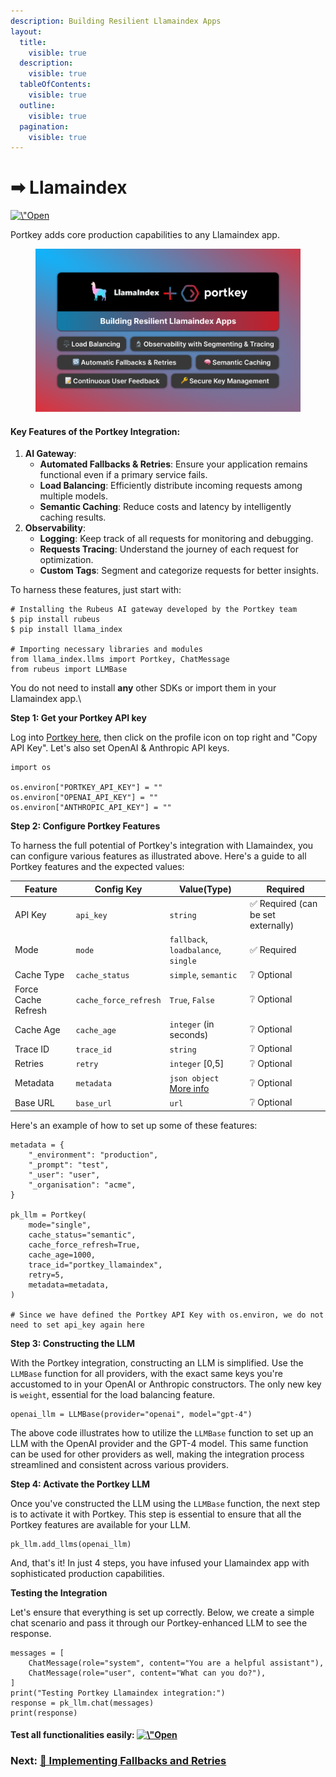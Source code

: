 ```yaml
---
description: Building Resilient Llamaindex Apps
layout:
  title:
    visible: true
  description:
    visible: true
  tableOfContents:
    visible: true
  outline:
    visible: true
  pagination:
    visible: true
---
```


# ➡ Llamaindex

[![\\"Open](https://colab.research.google.com/assets/colab-badge.svg)](https://colab.research.google.com/github/jerryjliu/llama\_index/blob/main/docs/examples/llm/portkey.ipynb)

Portkey adds core production capabilities to any Llamaindex app.

<figure><img src="../../.gitbook/assets/Colab Version 2.png" alt=""><figcaption></figcaption></figure>

#### Key Features of the Portkey Integration: <a href="#key-features-of-portkeys-integration-with-llamaindex" id="key-features-of-portkeys-integration-with-llamaindex"></a>

1. **AI Gateway**:
   * **Automated Fallbacks & Retries**: Ensure your application remains functional even if a primary service fails.
   * **Load Balancing**: Efficiently distribute incoming requests among multiple models.
   * **Semantic Caching**: Reduce costs and latency by intelligently caching results.
2. **Observability**:
   * **Logging**: Keep track of all requests for monitoring and debugging.
   * **Requests Tracing**: Understand the journey of each request for optimization.
   * **Custom Tags**: Segment and categorize requests for better insights.

To harness these features, just start with:

```
# Installing the Rubeus AI gateway developed by the Portkey team
$ pip install rubeus
$ pip install llama_index

# Importing necessary libraries and modules
from llama_index.llms import Portkey, ChatMessage
from rubeus import LLMBase
```

You do not need to install **any** other SDKs or import them in your Llamaindex app.\


**Step 1: Get your Portkey API key**

Log into [Portkey here](https://app.portkey.ai/), then click on the profile icon on top right and "Copy API Key". Let's also set OpenAI & Anthropic API keys.

```
import os

os.environ["PORTKEY_API_KEY"] = ""
os.environ["OPENAI_API_KEY"] = ""
os.environ["ANTHROPIC_API_KEY"] = ""
```

**Step 2: Configure Portkey Features**

To harness the full potential of Portkey's integration with Llamaindex, you can configure various features as illustrated above. Here's a guide to all Portkey features and the expected values:

| Feature             | Config Key            | Value(Type)                                                                     | Required                           |
| ------------------- | --------------------- | ------------------------------------------------------------------------------- | ---------------------------------- |
| API Key             | `api_key`             | `string`                                                                        | ✅ Required (can be set externally) |
| Mode                | `mode`                | `fallback`, `loadbalance`, `single`                                             | ✅ Required                         |
| Cache Type          | `cache_status`        | `simple`, `semantic`                                                            | ❔ Optional                         |
| Force Cache Refresh | `cache_force_refresh` | `True`, `False`                                                                 | ❔ Optional                         |
| Cache Age           | `cache_age`           | `integer` (in seconds)                                                          | ❔ Optional                         |
| Trace ID            | `trace_id`            | `string`                                                                        | ❔ Optional                         |
| Retries             | `retry`               | `integer` \[0,5]                                                                | ❔ Optional                         |
| Metadata            | `metadata`            | `json object` [More info](https://docs.portkey.ai/key-features/custom-metadata) | ❔ Optional                         |
| Base URL            | `base_url`            | `url`                                                                           | ❔ Optional                         |

Here's an example of how to set up some of these features:

```
metadata = {
    "_environment": "production",
    "_prompt": "test",
    "_user": "user",
    "_organisation": "acme",
}

pk_llm = Portkey(
    mode="single",
    cache_status="semantic",
    cache_force_refresh=True,
    cache_age=1000,
    trace_id="portkey_llamaindex",
    retry=5,
    metadata=metadata,
)

# Since we have defined the Portkey API Key with os.environ, we do not need to set api_key again here
```

**Step 3: Constructing the LLM**

With the Portkey integration, constructing an LLM is simplified. Use the `LLMBase` function for all providers, with the exact same keys you're accustomed to in your OpenAI or Anthropic constructors. The only new key is `weight`, essential for the load balancing feature.

```
openai_llm = LLMBase(provider="openai", model="gpt-4")
```

The above code illustrates how to utilize the `LLMBase` function to set up an LLM with the OpenAI provider and the GPT-4 model. This same function can be used for other providers as well, making the integration process streamlined and consistent across various providers.

**Step 4: Activate the Portkey LLM**

Once you've constructed the LLM using the `LLMBase` function, the next step is to activate it with Portkey. This step is essential to ensure that all the Portkey features are available for your LLM.

```
pk_llm.add_llms(openai_llm)
```

And, that's it! In just 4 steps, you have infused your Llamaindex app with sophisticated production capabilities.

**Testing the Integration**

Let's ensure that everything is set up correctly. Below, we create a simple chat scenario and pass it through our Portkey-enhanced LLM to see the response.

```
messages = [
    ChatMessage(role="system", content="You are a helpful assistant"),
    ChatMessage(role="user", content="What can you do?"),
]
print("Testing Portkey Llamaindex integration:")
response = pk_llm.chat(messages)
print(response)
```

#### Test all functionalities easily: [![\\"Open](https://colab.research.google.com/assets/colab-badge.svg)](https://colab.research.google.com/github/jerryjliu/llama\_index/blob/main/docs/examples/llm/portkey.ipynb)

### Next: [🔁 Implementing Fallbacks and Retries](implementing-fallbacks-and-retries.md)
